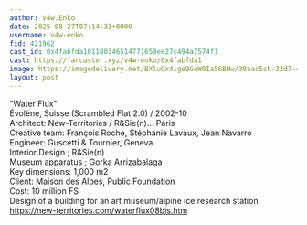 ```yaml
---
author: V4w.Enko
date: 2025-08-27T07:14:33+0000
username: v4w-enko
fid: 421962
cast_id: 0x4fabfda101180346514771659ee27c494a7574f1
cast: https://farcaster.xyz/v4w-enko/0x4fabfda1
image: https://imagedelivery.net/BXluQx4ige9GuW0Ia56BHw/30aac5cb-33d7-4080-f4c2-9fb027901f00/original
layout: post
---
```

"Water Flux"  
Évolène, Suisse (Scrambled Flat 2.0) / 2002-10  
Architect: New-Territories / R&Sie(n)… Paris  
Creative team: François Roche, Stéphanie Lavaux, Jean Navarro  
Engineer: Guscetti & Tournier, Geneva  
Interior Design ; R&Sie(n)  
Museum apparatus ; Gorka Arrizabalaga  
Key dimensions: 1,000 m2  
Client: Maison des Alpes, Public Foundation  
Cost: 10 million FS  
Design of a building for an art museum/alpine ice research station  
https://new-territories.com/waterflux08bis.htm  

<img src='https://imagedelivery.net/BXluQx4ige9GuW0Ia56BHw/30aac5cb-33d7-4080-f4c2-9fb027901f00/original' alt='' referrerpolicy='no-referrer'/>